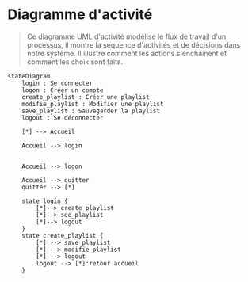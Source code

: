 # Diagramme d'activité

> Ce diagramme UML d'activité modélise le flux de travail d'un processus, il montre la séquence d'activités et de décisions dans notre système. Il illustre comment les actions s'enchaînent et comment les choix sont faits.

```mermaid
stateDiagram
    login : Se connecter
    logon : Créer un compte
    create_playlist : Créer une playlist
    modifie_playlist : Modifier une playlist
    save_playlist : Sauvegarder la playlist
    logout : Se déconnecter
    
    [*] --> Accueil
    
    Accueil --> login
    
    
    Accueil --> logon
    
    Accueil --> quitter
    quitter --> [*]
    
    state login {
        [*]--> create_playlist
        [*]--> see_playlist
        [*]--> logout
    }
    state create_playlist {
    	[*] --> save_playlist
    	[*] --> modifie_playlist
    	[*] --> logout
        logout --> [*]:retour accueil
    }
```